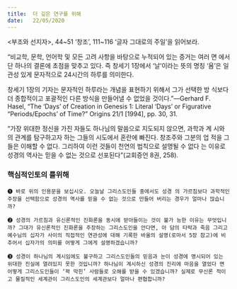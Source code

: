 ```yaml
---
title:  더 깊은 연구를 위해
date:   22/05/2020
---
```


<부조와 선지자>, 44~51 ‘창조’, 111~116 ‘글자 그대로의 주일’을 읽어보라.

“비교학, 문학, 언어학 및 모든 고려 사항을 바탕으로 누적되어 있는 증거는 여러 면
에서 단 하나의 결론에 초점을 맞추고 있다. 즉 창세기 1장에서 ‘날’이라는 뜻의 명칭
‘욤’은 일관성 있게 문자적으로 24시간의 하루를 의미한다.

창세기 1장의 기자는 문자적인 하루라는 개념을 표현하기 위해서 그가 선택한 방
식보다 더 종합적이고 포괄적인 다른 방식을 만들어낼 수 없었을 것이다.”—Gerhard
F. Hasel, “The ‘Days’ of Creation in Genesis 1: Literal ‘Days’ or Figurative
“Periods/Epochs’ of Time?” Origins 21/1 [1994], pp. 30, 31.

“가장 위대한 정신을 가진 자들도 하나님의 말씀으로 지도되지 않으면, 과학과 계
시와의 관계를 탐구하고자 하는 그들의 시도에서 혼란에 빠진다. 창조주와 그분의 업
적을 그들은 이해할 수 없다. 그리하여 이런 것들이 천연의 법칙으로 설명될 수 없다
는 이유로 성경의 역사는 믿을 수 없는 것으로 선포된다”(교회증언 8권, 258).

### 핵심적인토의 를위해

`➊ 바로 위의 인용문을 보십시오. 오늘날 그리스도인들 중에서도 성경
의 가르침보다 과학적인 주장을 선택함으로 성경의 역사를 믿을 수
없는 것으로 만들어 버리는 경우가 얼마나 많습니까?`

`➋ 성경의 가르침과 유신론적인 진화론을 동시에 받아들이는 것이 불가
능한 이유는 무엇입니까? 그대가 유신론적인 진화론을 주장하는 그리스도인을 안다면, 아
담의 타락과 죽음 그리고 예수님의 십자가 사이의 직접적인 연관성에 대해 기록한 바울의
설명(로마서 5장 참고)에 비추어서 십자가의 의미를 어떻게 그에게 설명하겠습니까?`

`➌ 성경이 하나님의 계시임에도 불구하고 그리스도인들의 믿음과 눈이 성경에 명시되어 있는
위대한 진실에 열려있지 못한 것입니까? 하나님이 계시하신 성경의 진리에 마음을 열었다
면 어떻게 그리스도인들이 ‘꽉 막힌’ 사람들로 오해를 받을 수 있겠습니까? 실제로 무신론
적이고 물질적인 세계관이 그리스도인의 세계관보다 얼마나 편협합니까?`